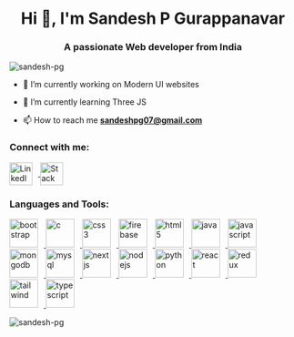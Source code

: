 <h1 align="center">Hi 👋, I'm Sandesh P Gurappanavar</h1>
<h3 align="center">A passionate Web developer from India</h3>

<p align="left"> <img src="https://komarev.com/ghpvc/?username=sandesh-pg&label=Profile%20views&color=0e75b6&style=flat" alt="sandesh-pg" /> </p>

- 🔭 I’m currently working on Modern UI websites 

- 🌱 I’m currently learning Three JS

- 📫 How to reach me **sandeshpg07@gmail.com**

<h3 align="left">Connect with me:</h3>
<p align="left">
<a href="https://linkedin.com/in/sandesh%20p%20gurappanavar" target="blank">
    <img align="center" src="https://raw.githubusercontent.com/rahuldkjain/github-profile-readme-generator/master/src/images/icons/Social/linked-in-alt.svg" alt="LinkedIn" height="40" width="40" style="margin-right: 10px;"/>
</a>
<a href="https://stackoverflow.com/users/19511468" target="blank">
    <img align="center" src="https://raw.githubusercontent.com/rahuldkjain/github-profile-readme-generator/master/src/images/icons/Social/stack-overflow.svg" alt="Stack Overflow" height="40" width="40" style="margin-right: 10px;"/>
</a>
</p>

<h3 align="left">Languages and Tools:</h3>
<p align="left">
    <a href="https://getbootstrap.com" target="_blank" rel="noreferrer">
        <img src="https://imgs.search.brave.com/cwFVUV4jOR8BbY29nmBzopLhRFhJ9Y1l7GlNDwqGqBE/rs:fit:860:0:0:0/g:ce/aHR0cHM6Ly9hc3Nl/dHMuc3RpY2twbmcu/Y29tL2ltYWdlcy82/MmE3NjQ5MmJkNzNh/NGFmNWM1ZDRmYjku/cG5n" alt="bootstrap" width="50" height="50" style="margin-right: 10px;"/>
    </a>
    <a href="https://www.cprogramming.com/" target="_blank" rel="noreferrer">
        <img src="https://cdn.jsdelivr.net/gh/devicons/devicon/icons/c/c-original.svg" alt="c" width="50" height="50" style="margin-right: 10px;"/>
    </a>
    <a href="https://www.w3schools.com/css/" target="_blank" rel="noreferrer">
        <img src="https://cdn.jsdelivr.net/gh/devicons/devicon/icons/css3/css3-original-wordmark.svg" alt="css3" width="50" height="50" style="margin-right: 10px;"/>
    </a>
    <a href="https://firebase.google.com/" target="_blank" rel="noreferrer">
        <img src="https://www.vectorlogo.zone/logos/firebase/firebase-icon.svg" alt="firebase" width="50" height="50" style="margin-right: 10px;"/>
    </a>
    <a href="https://www.w3.org/html/" target="_blank" rel="noreferrer">
        <img src="https://cdn.jsdelivr.net/gh/devicons/devicon/icons/html5/html5-original-wordmark.svg" alt="html5" width="50" height="50" style="margin-right: 10px;"/>
    </a>
    <a href="https://www.java.com" target="_blank" rel="noreferrer">
        <img src="https://cdn.jsdelivr.net/gh/devicons/devicon/icons/java/java-original.svg" alt="java" width="50" height="50" style="margin-right: 10px;"/>
    </a>
    <a href="https://developer.mozilla.org/en-US/docs/Web/JavaScript" target="_blank" rel="noreferrer">
        <img src="https://cdn.jsdelivr.net/gh/devicons/devicon/icons/javascript/javascript-original.svg" alt="javascript" width="50" height="50" style="margin-right: 10px;"/>
    </a>
    <a href="https://www.mongodb.com/" target="_blank" rel="noreferrer">
        <img src="https://cdn.jsdelivr.net/gh/devicons/devicon/icons/mongodb/mongodb-original-wordmark.svg" alt="mongodb" width="50" height="50" style="margin-right: 10px;"/>
    </a>
    <a href="https://www.mysql.com/" target="_blank" rel="noreferrer">
        <img src="https://cdn.jsdelivr.net/gh/devicons/devicon/icons/mysql/mysql-original-wordmark.svg" alt="mysql" width="50" height="50" style="margin-right: 10px;"/>
    </a>
    <a href="https://nextjs.org/" target="_blank" rel="noreferrer">
        <img src="[https://cdn.jsdelivr.net/gh/devicons/devicon/icons/nextjs/nextjs-original-wordmark.svg](https://imgs.search.brave.com/1iMMj7WurKAKVbBWH5Ewd2etWoyr6bYKbs56XSD35xc/rs:fit:860:0:0:0/g:ce/aHR0cHM6Ly9pbWFn/ZXMuc2Vla2xvZ28u/Y29tL2xvZ28tcG5n/LzMyLzEvbmV4dC1q/cy1sb2dvLXBuZ19z/ZWVrbG9nby0zMjE4/MDYucG5n)" alt="nextjs" width="50" height="50" style="margin-right: 10px;"/>
    </a>
    <a href="https://nodejs.org" target="_blank" rel="noreferrer">
        <img src="https://cdn.jsdelivr.net/gh/devicons/devicon/icons/nodejs/nodejs-original-wordmark.svg" alt="nodejs" width="50" height="50" style="margin-right: 10px;"/>
    </a>
    <a href="https://www.python.org" target="_blank" rel="noreferrer">
        <img src="https://cdn.jsdelivr.net/gh/devicons/devicon/icons/python/python-original.svg" alt="python" width="50" height="50" style="margin-right: 10px;"/>
    </a>
    <a href="https://reactjs.org/" target="_blank" rel="noreferrer">
        <img src="https://cdn.jsdelivr.net/gh/devicons/devicon/icons/react/react-original-wordmark.svg" alt="react" width="50" height="50" style="margin-right: 10px;"/>
    </a>
    <a href="https://redux.js.org" target="_blank" rel="noreferrer">
        <img src="https://cdn.jsdelivr.net/gh/devicons/devicon/icons/redux/redux-original.svg" alt="redux" width="50" height="50" style="margin-right: 10px;"/>
    </a>
    <a href="https://tailwindcss.com/" target="_blank" rel="noreferrer">
        <img src="https://www.vectorlogo.zone/logos/tailwindcss/tailwindcss-icon.svg" alt="tailwind" width="50" height="50" style="margin-right: 10px;"/>
    </a>
    <a href="https://www.typescriptlang.org/" target="_blank" rel="noreferrer">
        <img src="https://cdn.jsdelivr.net/gh/devicons/devicon/icons/typescript/typescript-original.svg" alt="typescript" width="50" height="50" style="margin-right: 10px;"/>
    </a>
</p>

<p>
    <img align="center" src="https://github-readme-stats.vercel.app/api/top-langs?username=sandesh-pg&show_icons=true&locale=en&layout=compact&theme=radical" alt="sandesh-pg" />
</p>



###
